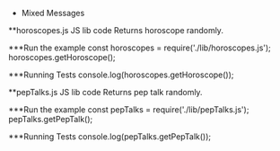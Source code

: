 * Mixed Messages

**horoscopes.js
JS lib code
Returns horoscope randomly.

***Run the example
const horoscopes = require('./lib/horoscopes.js');
horoscopes.getHoroscope();

***Running Tests
console.log(horoscopes.getHoroscope());

**pepTalks.js
JS lib code
Returns pep talk randomly.

***Run the example
const pepTalks = require('./lib/pepTalks.js');
pepTalks.getPepTalk();

***Running Tests
console.log(pepTalks.getPepTalk());
